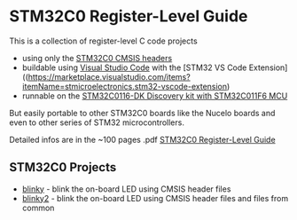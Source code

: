 # STM32C0 Register-Level Guide

This is a collection of register-level C code projects 

- using only the [STM32C0 CMSIS headers](https://github.com/STMicroelectronics/STM32CubeC0/tree/main/Drivers/CMSIS) 
- buildable using [Visual Studio Code](https://code.visualstudio.com/) with the [STM32 VS Code Extension]((https://marketplace.visualstudio.com/items?itemName=stmicroelectronics.stm32-vscode-extension)
- runnable on the [STM32C0116-DK Discovery kit with STM32C011F6 MCU](https://www.st.com/en/evaluation-tools/stm32c0116-dk.html)

But easily portable to other STM32C0 boards like the Nucelo boards and even to other series of STM32 microcontrollers.

Detailed infos are in the ~100 pages .pdf [STM32C0 Register-Level Guide](docs/STM32C0%20Register-Level%20Guide.pdf)

## STM32C0 Projects

- [blinky](tree/main/blinky/) - blink the on-board LED using CMSIS header files
- [blinky2](tree/main/blinky2/) - blink the on-board LED using CMSIS header files and files from common

